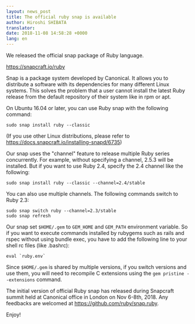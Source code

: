 ```yaml
---
layout: news_post
title: The official ruby snap is available
author: Hiroshi SHIBATA
translator:
date: 2018-11-08 14:58:28 +0000
lang: en
---
```


We released the official snap package of Ruby language.

https://snapcraft.io/ruby

Snap is a package system developed by Canonical. It allows you to distribute a software with its dependencies for many different Linux systems. This solves the problem that a user cannot install the latest Ruby release from the default repository of their system like in rpm or apt.

On Ubuntu 16.04 or later, you can use Ruby snap with the following command:

```
sudo snap install ruby --classic
```

(If you use other Linux distributions, please refer to https://docs.snapcraft.io/installing-snapd/6735)

Our snap uses the "channel" feature to release multiple Ruby series concurrently. For example, without specifying a channel, 2.5.3 will be installed. But if you want to use Ruby 2.4, specify the 2.4 channel like the following:

```
sudo snap install ruby --classic --channel=2.4/stable
```

You can also use multiple channels. The following commands switch to Ruby 2.3:

```
sudo snap switch ruby --channel=2.3/stable
sudo snap refresh
```

Our snap set `$HOME/.gem` to `GEM_HOME` and `GEM_PATH` environment variable. So if you want to execute commands installed by rubygems such as rails and rspec without using bundle exec, you have to add the following line to your shell rc files (like .bashrc):

```
eval `ruby.env`
```

Since `$HOME/.gem` is shared by multiple versions, if you switch versions and use them, you will need to recompile C extensions using the `gem pristine --extensions` command.

The initial version of official Ruby snap has released during Snapcraft summit held at Canonical office in London on Nov 6-8th, 2018. Any feedbacks are welcomed at https://github.com/ruby/snap.ruby.

Enjoy!
